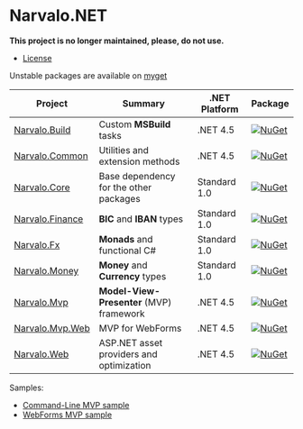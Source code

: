 Narvalo.NET
===========

**This project is no longer maintained, please, do not use.** 

- [License](https://github.com/chtoucas/Narvalo.NET/tree/master/LICENSE.txt)

Unstable packages are available on [myget](https://www.myget.org/gallery/narvalo-edge)

Project | Summary | .NET Platform | Package
--------|---------|---------------|--------
[Narvalo.Build](https://github.com/chtoucas/Narvalo.NET/tree/master/src/Narvalo.Build/) | Custom **MSBuild** tasks |.NET 4.5 | [![NuGet](https://img.shields.io/nuget/v/Narvalo.Build.svg)](https://www.nuget.org/packages/Narvalo.Build/)
[Narvalo.Common](https://github.com/chtoucas/Narvalo.NET/tree/master/src/Narvalo.Common/) | Utilities and extension methods | .NET 4.5 |  [![NuGet](https://img.shields.io/nuget/v/Narvalo.Common.svg)](https://www.nuget.org/packages/Narvalo.Common/)
[Narvalo.Core](https://github.com/chtoucas/Narvalo.NET/tree/master/src/Narvalo.Core/) | Base dependency for the other packages | Standard 1.0 |  [![NuGet](https://img.shields.io/nuget/v/Narvalo.Core.svg)](https://www.nuget.org/packages/Narvalo.Core/)
[Narvalo.Finance](https://github.com/chtoucas/Narvalo.NET/tree/master/src/Narvalo.Finance/) | **BIC** and **IBAN** types | Standard 1.0 |  [![NuGet](https://img.shields.io/nuget/v/Narvalo.Finance.svg)](https://www.nuget.org/packages/Narvalo.Finance/)
[Narvalo.Fx](https://github.com/chtoucas/Narvalo.NET/tree/master/src/Narvalo.Fx/) | **Monads** and functional C# | Standard 1.0 |  [![NuGet](https://img.shields.io/nuget/v/Narvalo.Fx.svg)](https://www.nuget.org/packages/Narvalo.Fx/)
[Narvalo.Money](https://github.com/chtoucas/Narvalo.NET/tree/master/src/Narvalo.Money/) | **Money** and **Currency** types | Standard 1.0 |  [![NuGet](https://img.shields.io/nuget/v/Narvalo.Money.svg)](https://www.nuget.org/packages/Narvalo.Money/)
[Narvalo.Mvp](https://github.com/chtoucas/Narvalo.NET/tree/master/src/Narvalo.Mvp/) | **Model-View-Presenter** (MVP) framework | .NET 4.5 |  [![NuGet](https://img.shields.io/nuget/v/Narvalo.Mvp.svg)](https://www.nuget.org/packages/Narvalo.Mvp/)
[Narvalo.Mvp.Web](https://github.com/chtoucas/Narvalo.NET/tree/master/src/Narvalo.Mvp.Web/) | MVP for WebForms | .NET 4.5 |  [![NuGet](https://img.shields.io/nuget/v/Narvalo.Mvp.Web.svg)](https://www.nuget.org/packages/Narvalo.Mvp.Web/)
[Narvalo.Web](https://github.com/chtoucas/Narvalo.NET/tree/master/src/Narvalo.Web/) | ASP.NET asset providers and optimization | .NET 4.5 |  [![NuGet](https://img.shields.io/nuget/v/Narvalo.Web.svg)](https://www.nuget.org/packages/Narvalo.Web/)

Samples:
  - [Command-Line MVP sample](https://github.com/chtoucas/Narvalo.NET/tree/master/samples/MvpCommandLine)
  - [WebForms MVP sample](https://github.com/chtoucas/Narvalo.NET/tree/master/samples/MvpWebForms)
